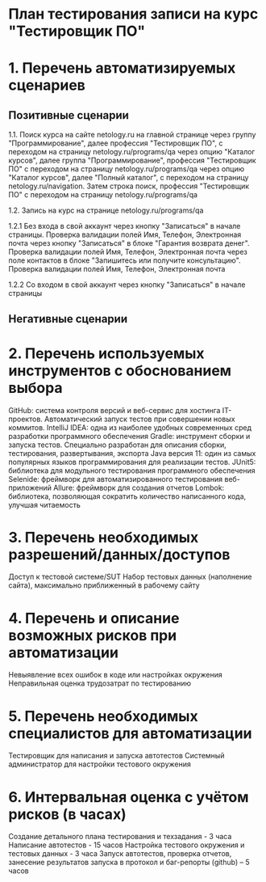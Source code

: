 # План тестирования записи на курс "Тестировщик ПО" 

# 1. Перечень автоматизируемых сценариев
## Позитивные сценарии

1.1. Поиск курса на сайте netology.ru 
на главной странице через группу "Программирование", далее профессия "Тестировщик ПО", с переходом на страницу netology.ru/programs/qa
через опцию "Каталог курсов", далее группа "Программирование", профессия "Тестировщик ПО" с переходом на страницу netology.ru/programs/qa
через опцию "Каталог курсов", далее "Полный каталог", с переходом на страницу netology.ru/navigation. Затем строка поиск, профессия "Тестировщик ПО" с переходом на страницу netology.ru/programs/qa 

1.2. Запись на курс на странице netology.ru/programs/qa 

1.2.1 Без входа в свой аккаунт 
через кнопку "Записаться" в начале страницы. Проверка валидации полей Имя, Телефон, Электронная почта
через кнопку "Записаться" в блоке "Гарантия возврата денег". Проверка валидации полей Имя, Телефон, Электронная почта
через поле контактов в блоке "Запишитесь или получите консультацию". Проверка валидации полей Имя, Телефон, Электронная почта

1.2.2 Со входом в свой аккаунт
через кнопку "Записаться" в начале страницы

## Негативные сценарии

# 2. Перечень используемых инструментов с обоснованием выбора
GitHub: система контроля версий и веб-сервис для хостинга IT-проектов. Автоматический запуск тестов при совершении новых коммитов.
IntelliJ IDEA: одна из наиболее удобных современных сред разработки программного обеспечения 
Gradle: инструмент сборки и запуска тестов. Специально разработан для описания сборки, тестирования, развертывания, экспорта
Java версия 11: один из самых популярных языков программирования для реализации тестов. 
JUnit5: библиотека для модульного тестирования программного обеспечения
Selenide: фреймворк для автоматизированного тестирования веб-приложений
Allure: фреймворк для создания отчетов 
Lombok: библиотека, позволяющая сократить количество написанного кода, улучшая читаемость

# 3. Перечень необходимых разрешений/данных/доступов

Доступ к тестовой системе/SUT
Набор тестовых данных (наполнение сайта), максимально приближенный в рабочему сайту 

# 4. Перечень и описание возможных рисков при автоматизации

Невыявление всех ошибок в коде или настройках окружения 
Неправильная оценка трудозатрат по тестированию 

# 5. Перечень необходимых специалистов для автоматизации

Тестировщик для написания и запуска автотестов
Системный администратор для настройки тестового окружения 

# 6. Интервальная оценка с учётом рисков (в часах)

Создание детального плана тестирования и техзадания - 3 часа
Написание автотестов - 15 часов
Настройка тестового окружения и тестовых данных - 3 часа
Запуск автотестов, проверка отчетов, занесение результатов запуска в протокол и баг-репорты (github) – 5 часов

